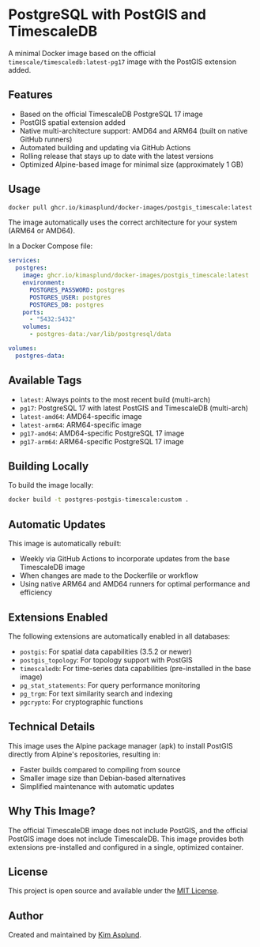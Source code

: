 # PostgreSQL with PostGIS and TimescaleDB

A minimal Docker image based on the official `timescale/timescaledb:latest-pg17` image with the PostGIS extension added.

## Features

- Based on the official TimescaleDB PostgreSQL 17 image
- PostGIS spatial extension added
- Native multi-architecture support: AMD64 and ARM64 (built on native GitHub runners)
- Automated building and updating via GitHub Actions
- Rolling release that stays up to date with the latest versions
- Optimized Alpine-based image for minimal size (approximately 1 GB)

## Usage

```bash
docker pull ghcr.io/kimasplund/docker-images/postgis_timescale:latest
```

The image automatically uses the correct architecture for your system (ARM64 or AMD64).

In a Docker Compose file:

```yaml
services:
  postgres:
    image: ghcr.io/kimasplund/docker-images/postgis_timescale:latest
    environment:
      POSTGRES_PASSWORD: postgres
      POSTGRES_USER: postgres
      POSTGRES_DB: postgres
    ports:
      - "5432:5432"
    volumes:
      - postgres-data:/var/lib/postgresql/data

volumes:
  postgres-data:
```

## Available Tags

- `latest`: Always points to the most recent build (multi-arch)
- `pg17`: PostgreSQL 17 with latest PostGIS and TimescaleDB (multi-arch)
- `latest-amd64`: AMD64-specific image
- `latest-arm64`: ARM64-specific image
- `pg17-amd64`: AMD64-specific PostgreSQL 17 image
- `pg17-arm64`: ARM64-specific PostgreSQL 17 image

## Building Locally

To build the image locally:

```bash
docker build -t postgres-postgis-timescale:custom .
```

## Automatic Updates

This image is automatically rebuilt:
- Weekly via GitHub Actions to incorporate updates from the base TimescaleDB image
- When changes are made to the Dockerfile or workflow
- Using native ARM64 and AMD64 runners for optimal performance and efficiency

## Extensions Enabled

The following extensions are automatically enabled in all databases:
- `postgis`: For spatial data capabilities (3.5.2 or newer)
- `postgis_topology`: For topology support with PostGIS
- `timescaledb`: For time-series data capabilities (pre-installed in the base image)
- `pg_stat_statements`: For query performance monitoring
- `pg_trgm`: For text similarity search and indexing
- `pgcrypto`: For cryptographic functions

## Technical Details

This image uses the Alpine package manager (apk) to install PostGIS directly from Alpine's repositories, resulting in:
- Faster builds compared to compiling from source
- Smaller image size than Debian-based alternatives
- Simplified maintenance with automatic updates

## Why This Image?

The official TimescaleDB image does not include PostGIS, and the official PostGIS image does not include TimescaleDB. This image provides both extensions pre-installed and configured in a single, optimized container.

## License

This project is open source and available under the [MIT License](LICENSE).

## Author

Created and maintained by [Kim Asplund](https://asplund.kim). 